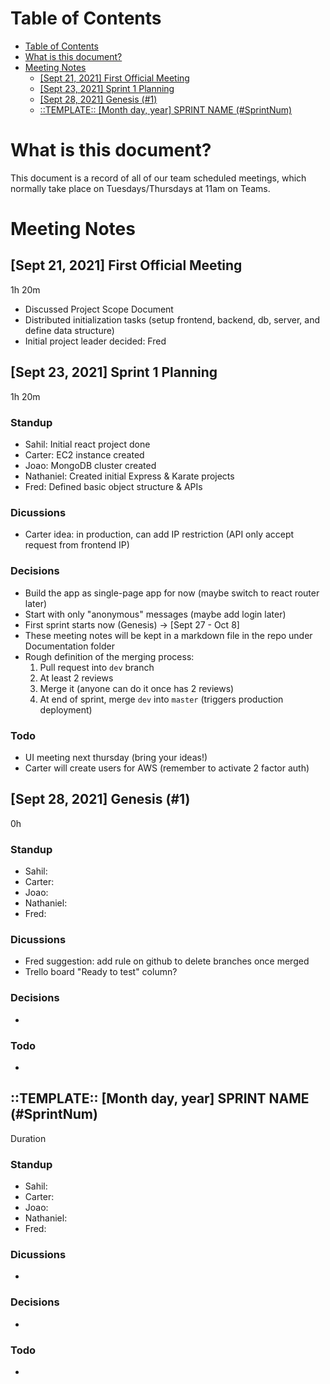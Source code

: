 # Table of Contents
- [Table of Contents](#table-of-contents)
- [What is this document?](#what-is-this-document)
- [Meeting Notes](#meeting-notes)
  - [[Sept 21, 2021] First Official Meeting](#sept-21-2021-first-official-meeting)
  - [[Sept 23, 2021] Sprint 1 Planning](#sept-23-2021-sprint-1-planning)
  - [[Sept 28, 2021] Genesis (#1)](#sept-28-2021-genesis-1)
  - [::TEMPLATE:: [Month day, year] SPRINT NAME (#SprintNum)](#template-month-day-year-sprint-name-sprintnum)

# What is this document?
This document is a record of all of our team scheduled meetings, which normally take place on Tuesdays/Thursdays at 11am on Teams.

# Meeting Notes

## [Sept 21, 2021] First Official Meeting
1h 20m
- Discussed Project Scope Document
- Distributed initialization tasks (setup frontend, backend, db, server, and define data structure)
- Initial project leader decided: Fred

## [Sept 23, 2021] Sprint 1 Planning
1h 20m
### Standup <!-- omit in toc -->
- Sahil: Initial react project done
- Carter: EC2 instance created
- Joao: MongoDB cluster created
- Nathaniel: Created initial Express & Karate projects
- Fred: Defined basic object structure & APIs
### Dicussions <!-- omit in toc -->
- Carter idea: in production, can add IP restriction (API only accept request from frontend IP)
### Decisions <!-- omit in toc -->
- Build the app as single-page app for now (maybe switch to react router later)
- Start with only "anonymous" messages (maybe add login later)
- First sprint starts now (Genesis) -> [Sept 27 - Oct 8]
- These meeting notes will be kept in a markdown file in the repo under Documentation folder
- Rough definition of the merging process:
  1. Pull request into `dev` branch
  1. At least 2 reviews
  1. Merge it (anyone can do it once has 2 reviews)
  1. At end of sprint, merge `dev` into `master` (triggers production deployment)
### Todo <!-- omit in toc -->
- UI meeting next thursday (bring your ideas!)
- Carter will create users for AWS (remember to activate 2 factor auth)

## [Sept 28, 2021] Genesis (#1)
0h
### Standup <!-- omit in toc -->
- Sahil: 
- Carter: 
- Joao: 
- Nathaniel: 
- Fred: 
### Dicussions <!-- omit in toc -->
- Fred suggestion: add rule on github to delete branches once merged
- Trello board "Ready to test" column?
### Decisions <!-- omit in toc -->
- 
### Todo <!-- omit in toc -->
- 

## ::TEMPLATE:: [Month day, year] SPRINT NAME (#SprintNum)
Duration
### Standup <!-- omit in toc -->
- Sahil: 
- Carter: 
- Joao: 
- Nathaniel: 
- Fred: 
### Dicussions <!-- omit in toc -->
- 
### Decisions <!-- omit in toc -->
- 
### Todo <!-- omit in toc -->
- 
